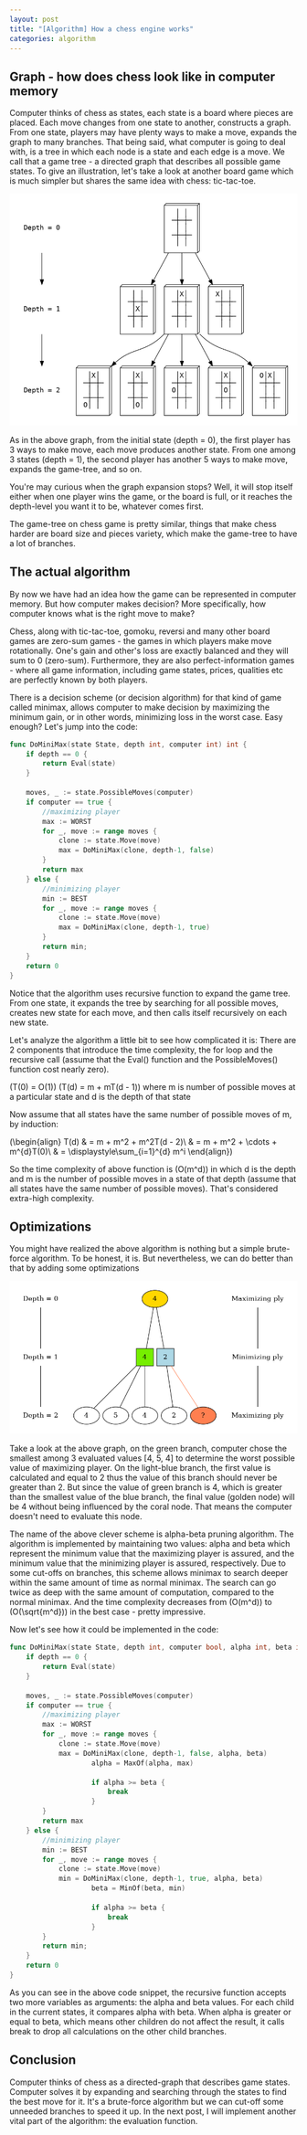 ```yaml
---
layout: post
title: "[Algorithm] How a chess engine works"
categories: algorithm
---
```

## Graph - how does chess look like in computer memory

Computer thinks of chess as states, each state is a board where pieces are placed. Each move changes from one state to another, constructs a graph. From one state, players may have plenty ways to make a move, expands the graph to many branches. That being said, what computer is going to deal with, is a tree in which each node is a state and each edge is a move. We call that a game tree - a directed graph that describes all possible game states. 
To give an illustration, let's take a look at another board game which is much simpler but shares the same idea with chess: tic-tac-toe.

![Tictactoe](/assets/images/chess/tictactoe.png)

As in the above graph, from the initial state (depth = 0), the first player has 3 ways to make move, each move produces another state. From one among 3 states (depth = 1), the second player has another 5 ways to make move, expands the game-tree, and so on.

You're may curious when the graph expansion stops? Well, it will stop itself either when one player wins the game, or the board is full, or it reaches the depth-level you want it to be, whatever comes first.

The game-tree on chess game is pretty similar, things that make chess harder are board size and pieces variety, which make the game-tree to have a lot of branches.

## The actual algorithm

By now we have had an idea how the game can be represented in computer memory. But how computer makes decision? More specifically, how computer knows what is the right move to make?
    
Chess, along with tic-tac-toe, gomoku, reversi and many other board games are zero-sum games - the games in which players make move rotationally. One's gain and other's loss are exactly balanced and they will sum to 0 (zero-sum). Furthermore, they are also perfect-information games - where all game information, including game states, prices, qualities etc are perfectly known by both players.

There is a decision scheme (or decision algorithm) for that kind of game called minimax, allows computer to make decision by maximizing the minimum gain, or in other words, minimizing loss in the worst case. Easy enough? Let's jump into the code:

```go
func DoMiniMax(state State, depth int, computer int) int {
	if depth == 0 {
		return Eval(state)
	}
	
	moves, _ := state.PossibleMoves(computer)
	if computer == true {
		//maximizing player
		max := WORST
		for _, move := range moves {
			clone := state.Move(move)
			max = DoMiniMax(clone, depth-1, false)
		}
		return max
	} else {
		//minimizing player
		min := BEST
		for _, move := range moves {
			clone := state.Move(move)
			max = DoMiniMax(clone, depth-1, true)
		}
		return min;
	}
	return 0
}
```

Notice that the algorithm uses recursive function to expand the game tree. From one state, it expands the tree by searching for all possible moves, creates new state for each move, and then calls itself recursively on each new state.

Let's analyze the algorithm a little bit to see how complicated it is: There are 2 components that introduce the time complexity, the for loop and the recursive call (assume that the Eval() function and the PossibleMoves() function cost nearly zero).

\(T(0) = O(1)\)
\(T(d) = m + mT(d - 1)\)
where m is number of possible moves at a particular state and d is the depth of that state

Now assume that all states have the same number of possible moves of m, by induction:

\(\begin{align}
T(d)
& = m + m^2 + m^2T(d - 2)\\
& = m + m^2 + \cdots + m^{d}T(0)\\
& = \displaystyle\sum_{i=1}^{d} m^i
\end{align}\)

So the time complexity of above function is \(O(m^d)\) in which d is the depth and m is the number of possible moves in a state of that depth (assume that all states have the same number of possible moves). That's considered extra-high complexity.

## Optimizations

You might have realized the above algorithm is nothing but a simple brute-force algorithm. To be honest, it is. But nevertheless, we can do better than that by adding some optimizations

![Alphabeta](/assets/images/chess/alphabeta.png)

Take a look at the above graph, on the green branch, computer chose the smallest among 3 evaluated values [4, 5, 4] to determine the worst possible value of maximizing player. On the light-blue branch, the first value is calculated and equal to 2 thus the value of this branch should never be greater than 2. But since the value of green branch is 4, which is greater than the smallest value of the blue branch, the final value (golden node) will be 4 without being influenced by the coral node. That means the computer doesn't need to evaluate this node.

The name of the above clever scheme is alpha-beta pruning algorithm. The algorithm is implemented by maintaining two values: alpha and beta which represent the minimum value that the maximizing player is assured, and the minimum value that the minimizing player is assured, respectively. Due to some cut-offs on branches, this scheme allows minimax to search deeper within the same amount of time as normal minimax. The search can go twice as deep with the same amount of computation, compared to the normal minimax. And the time complexity decreases from \(O(m^d)\) to \(O(\sqrt{m^d})\) in the best case - pretty impressive.

Now let's see how it could be implemented in the code:

```go
func DoMiniMax(state State, depth int, computer bool, alpha int, beta int) int {
	if depth == 0 {
		return Eval(state)
	}
	
	moves, _ := state.PossibleMoves(computer)
	if computer == true {
		//maximizing player
		max := WORST
		for _, move := range moves {
			clone := state.Move(move)
			max = DoMiniMax(clone, depth-1, false, alpha, beta)
            		alpha = MaxOf(alpha, max)
            
            		if alpha >= beta {
                		break
            		}
		}
		return max
	} else {
		//minimizing player
		min := BEST
		for _, move := range moves {
			clone := state.Move(move)
			min = DoMiniMax(clone, depth-1, true, alpha, beta)
            		beta = MinOf(beta, min)
            
            		if alpha >= beta {
                		break
            		}
		}
		return min;
	}
	return 0
}
```

As you can see in the above code snippet, the recursive function accepts two more variables as arguments: the alpha and beta values. For each child in the current states, it compares alpha with beta. When alpha is greater or equal to beta, which means other children do not affect the result, it calls break to drop all calculations on the other child branches.

## Conclusion

Computer thinks of chess as a directed-graph that describes game states. Computer solves it by expanding and searching through the states to find the best move for it. It's a brute-force algorithm but we can cut-off some unneeded branches to speed it up. In the next post, I will implement another vital part of the algorithm: the evaluation function.